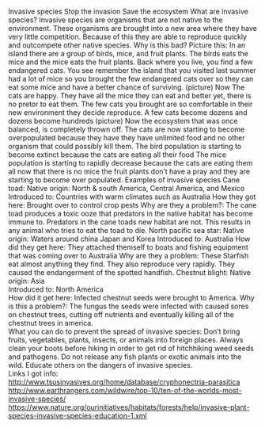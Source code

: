 Invasive species 
Stop the invasion 
Save the ecosystem 
What are invasive species?
Invasive species are organisms that are not native to the environment. These organisms are brought into a new area where they have very little competition. Because of this they are able to reproduce quickly and outcompete other native species. 
Why is this bad?
Picture this: In an island there are a group of birds, mice, and fruit plants. The birds eats the mice and the mice eats the fruit plants. Back where you live, you find a few endangered cats. You see remember the island that you visited last summer had a lot of mice so you brought the few endangered cats over so they can eat some mice and have a better chance of surviving. (picture) 
Now The cats are happy. They have all the mice they can eat and better yet, there is no pretor to eat them. The few cats you brought are so comfortable in their new environment they decide reproduce. A few cats become dozens and  dozens  become hundreds (picture) 
  Now the ecosystem that was once balanced, is completely thrown off. 
The cats are now starting to become overpopulated because they have they have unlimited food and no other organism that could possibly kill them.
 The bird population is starting to become extinct because the cats are eating all their food
 The mice population is starting to rapidly decrease because the cats are eating them all 
 now that there is no mice the fruit plants don’t have a pray and they are starting to become over populated.
Examples of invasive species
Cane toad: 
Native origin: North & south America, Central America, and Mexico 
  Introduced to: Countries with warm climates such as Australia
How they got here: Brought over to control crop pests 
Why are they a problem?: The cane toad produces a toxic ooze that predators in the native habitat has become immune to. Predators in the cane toads new habitat are not. This results in any animal who tries to eat the toad to die.
North pacific sea star:
Native origin: Waters around china Japan and Korea 
Introduced to: Australia
How did they get here: They attached themself to boats and fishing equipment that was coming over to Australia 
Why are they a problem: These Starfish eat almost anything they find. They also reproduce very rapidly. They caused the endangerment of the spotted handfish.
Chestnut blight: 
Native origin: Asia  
Introduced to: North America  
How did it get here: Infected chestnut seeds were brought to America. 
Why is this a problem?: The fungus the seeds were infected with caused sores on chestnut trees, cutting off nutrients and eventually killing all of the chestnut trees in america.   
What you can do to prevent the spread of invasive species: 
Don’t bring fruits, vegetables, plants, insects, or animals into foreign places.
Always clean your boots before hiking in order to get rid of hitchhiking weed seeds and pathogens. 
Do not release any fish plants or exotic animals into the wild. 
Educate others on the dangers of invasive species.  
Links I got info: http://www.tsusinvasives.org/home/database/cryphonectria-parasitica http://www.earthrangers.com/wildwire/top-10/ten-of-the-worlds-most-invasive-species/  https://www.nature.org/ourinitiatives/habitats/forests/help/invasive-plant-species-invasive-species-education-1.xml 

     
 
